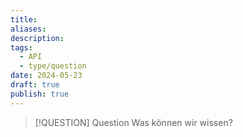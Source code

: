 ```yaml
---
title: 
aliases: 
description: 
tags:
  - API
  - type/question
date: 2024-05-23
draft: true
publish: true
---
```


> [!QUESTION] Question
> Was können wir wissen?
